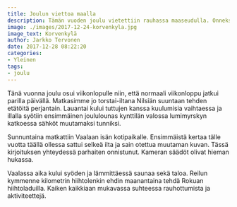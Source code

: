 ```yaml
---
title: Joulun viettoa maalla
description: Tämän vuoden joulu vietettiin rauhassa maaseudulla. Onneksi sattui selkeä ilma niin sain harjoitella yökuvausta.
image: ./images/2017-12-24-korvenkyla.jpg
image_text: Korvenkylä
author: Jarkko Tervonen
date: 2017-12-28 08:22:20
categories:
- Yleinen
tags:
- joulu
---
```

Tänä vuonna joulu osui viikonlopulle niin, että normaali viikonloppu jatkui parilla päivällä. Matkasimme jo torstai-iltana Nilsiän suuntaan tehden etätöitä perjantain. Lauantai kului tuttujen kanssa kuulumisia vaihtaessa ja illalla syötiin ensimmäinen joululounas kynttilän valossa lumimyrskyn katkoessa sähköt muutamaksi tunniksi.

Sunnuntaina matkattiin Vaalaan isän kotipaikalle. Ensimmäistä kertaa tälle vuotta täällä ollessa sattui selkeä ilta ja sain otettua muutaman kuvan. Tässä kirjoituksen yhteydessä parhaiten onnistunut. Kameran säädöt olivat hieman hukassa.

Vaalassa aika kului syöden ja lämmittäessä saunaa sekä taloa. Reilun kymmenne kilometrin hiihtolenkin ehdin maanantaina tehdä Rokuan hiihtoladuilla. Kaiken kaikkiaan mukavassa suhteessa rauhottumista ja aktiviteettejä.
